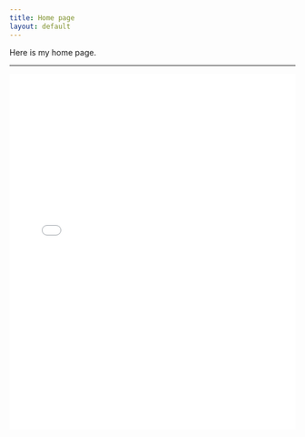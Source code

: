 ```yaml
---
title: Home page
layout: default
---
```


Here is my home page.

----

<iframe title="Working Nursing Wives" aria-label="Line Chart" id="datawrapper-chart-ugP5p" src="//datawrapper.dwcdn.net/ugP5p/1/" scrolling="no" frameborder="0" style="width: 0; min-width: 100% !important; border: none;" height="625"></iframe><script type="text/javascript">!function(){"use strict";window.addEventListener("message",function(a){if(void 0!==a.data["datawrapper-height"])for(var e in a.data["datawrapper-height"]){var t=document.getElementById("datawrapper-chart-"+e)||document.querySelector("iframe[src*='"+e+"']");t&&(t.style.height=a.data["datawrapper-height"][e]+"px")}})}();</script>
